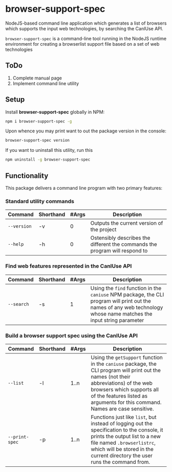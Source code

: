 # browser-support-spec
NodeJS-based command line application which generates a list of browsers which supports the input web technologies, by searching the CanIUse API.

`browser-support-spec` is a command-line tool running in the NodeJS runtime environment for creating a browserlist support file based on a set of web technologies

## ToDo
1) Complete manual page
1) Implement command line utility

## Setup

Install **browser-support-spec** globally in NPM:
```bash
npm i browser-support-spec -g
```
Upon whence you may print want to out the package version in the console:
```bash
browser-support-spec version
```
If you want to uninstall this utility, run this
```bash
npm uninstall -g browser-support-spec
```

## Functionality

This package delivers a command line program with two primary features:

### Standard utility commands

| Command | Shorthand | #Args | Description |
| --- | --- | --- | --- |
| `--version` |-v| 0 | Outputs the current version of the project |
| `--help` |-h| 0 | Ostensibly describes the different the commands the program will respond to |

### Find web features represented in the CanIUse API

| Command | Shorthand | #Args | Description |
| --- | --- | --- | --- |
| `--search` |-s| 1 | Using the `find` function in the `caniuse` NPM package, the CLI program will print out the names of any web technology whose name matches the input string parameter |

### Build a browser support spec using the CanIUse API

| Command | Shorthand | #Args | Description |
| --- | --- | --- | --- |
| `--list` |-l| 1..n | Using the `getSupport` function in the `caniuse` package, the CLI program will print out the names (not their abbreviations) of the web browsers which supports all of the features listed as arguments for this command. Names are case sensitive. |
| `--print-spec` |-p| 1..n | Functions just like `list`, but instead of logging out the specification to the console, it prints the output list to a new file named `.browserlistrc`, which will be stored in the current directory the user runs the command from. |
